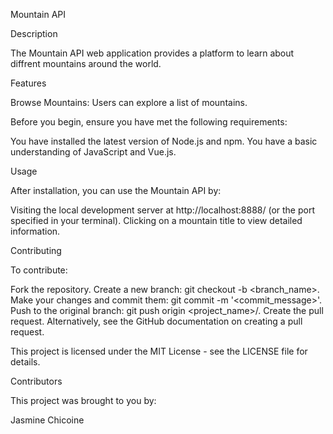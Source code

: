 Mountain API

Description

The Mountain API web application provides a platform to learn about diffrent mountains around the world.

Features

Browse Mountains: Users can explore a list of mountains.

Before you begin, ensure you have met the following requirements:

You have installed the latest version of Node.js and npm.
You have a basic understanding of JavaScript and Vue.js.

Usage

After installation, you can use the Mountain API by:

Visiting the local development server at http://localhost:8888/ (or the port specified in your terminal).
Clicking on a mountain title to view detailed information.

Contributing

To contribute:

Fork the repository.
Create a new branch: git checkout -b <branch_name>.
Make your changes and commit them: git commit -m '<commit_message>'.
Push to the original branch: git push origin <project_name>/<location>.
Create the pull request.
Alternatively, see the GitHub documentation on creating a pull request.




This project is licensed under the MIT License - see the LICENSE file for details.

Contributors

This project was brought to you by:

Jasmine Chicoine
